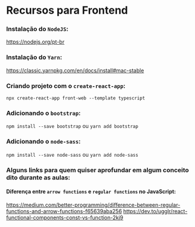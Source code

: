 # Recursos para Frontend

### Instalação do `NodeJS`:

https://nodejs.org/pt-br

### Instalação do `Yarn`:

https://classic.yarnpkg.com/en/docs/install#mac-stable

### Criando projeto com o `create-react-app`:

`npx create-react-app front-web --template typescript`

### Adicionando o `bootstrap`:

`npm install --save bootstrap` ou `yarn add bootstrap`

### Adicionando o `node-sass`:

`npm install --save node-sass` ou `yarn add node-sass`

### Alguns links para quem quiser aprofundar em algum conceito dito durante as aulas:

#### Diferença entre `arrow functions` e `regular functions` no JavaScript:
https://medium.com/better-programming/difference-between-regular-functions-and-arrow-functions-f65639aba256
https://dev.to/ugglr/react-functional-components-const-vs-function-2kj9
